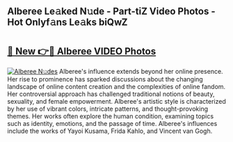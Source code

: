 ## Alberee Le𝚊ked N𝚞de - Part-tiZ Video Photos - Hot Onlyf𝚊ns Le𝚊ks biQwZ

# <h2><a href="http://ab42738.deff.icu/?id=Alberee">🔗 New 👉🔴 Alberee VIDEO Photos</a></h2>

[![Alberee N𝚞des](https://i.imgur.com/rIISA9y.gif)](http://ab42738.deff.icu/?id=Alberee)
Alberee's influence extends beyond her online presence. Her rise to prominence has sparked discussions about the changing landscape of online content creation and the complexities of online fandom. Her controversial approach has challenged traditional notions of beauty, sexuality, and female empowerment. Alberee's artistic style is characterized by her use of vibrant colors, intricate patterns, and thought-provoking themes. Her works often explore the human condition, examining topics such as identity, emotions, and the passage of time. Alberee's influences include the works of Yayoi Kusama, Frida Kahlo, and Vincent van Gogh.
